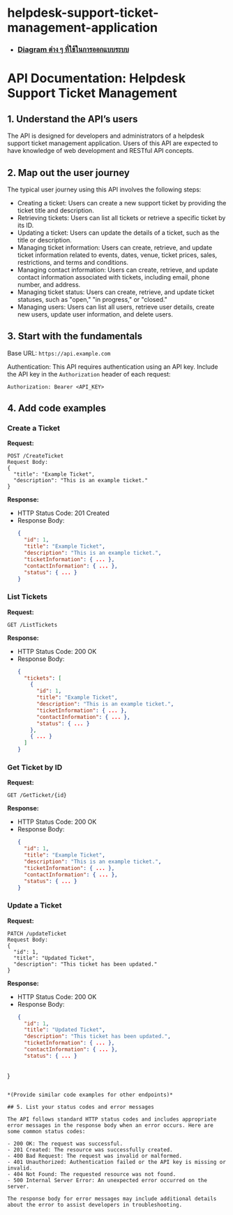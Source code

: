 # helpdesk-support-ticket-management-application

- ### [Diagram ต่าง ๆ ที่ใช้ในการออกแบบระบบ](https://github.com/panupongKanin/helpdesk-support-ticket-management-application/tree/main/image/diagram)

# API Documentation: Helpdesk Support Ticket Management

## 1. Understand the API’s users

The API is designed for developers and administrators of a helpdesk support ticket management application. Users of this API are expected to have knowledge of web development and RESTful API concepts.

## 2. Map out the user journey

The typical user journey using this API involves the following steps:

- Creating a ticket: Users can create a new support ticket by providing the ticket title and description.
- Retrieving tickets: Users can list all tickets or retrieve a specific ticket by its ID.
- Updating a ticket: Users can update the details of a ticket, such as the title or description.
- Managing ticket information: Users can create, retrieve, and update ticket information related to events, dates, venue, ticket prices, sales, restrictions, and terms and conditions.
- Managing contact information: Users can create, retrieve, and update contact information associated with tickets, including email, phone number, and address.
- Managing ticket status: Users can create, retrieve, and update ticket statuses, such as "open," "in progress," or "closed."
- Managing users: Users can list all users, retrieve user details, create new users, update user information, and delete users.

## 3. Start with the fundamentals

Base URL: `https://api.example.com`

Authentication: This API requires authentication using an API key. Include the API key in the `Authorization` header of each request:

```
Authorization: Bearer <API_KEY>
```

## 4. Add code examples

### Create a Ticket

**Request:**

```
POST /CreateTicket
Request Body:
{
  "title": "Example Ticket",
  "description": "This is an example ticket."
}

```

**Response:**

- HTTP Status Code: 201 Created
- Response Body:
  ```json
  {
    "id": 1,
    "title": "Example Ticket",
    "description": "This is an example ticket.",
    "ticketInformation": { ... },
    "contactInformation": { ... },
    "status": { ... }
  }
  
  ```

### List Tickets

**Request:**

```
GET /ListTickets

```

**Response:**

- HTTP Status Code: 200 OK
- Response Body:
  ```json
  {
    "tickets": [
      {
        "id": 1,
        "title": "Example Ticket",
        "description": "This is an example ticket.",
        "ticketInformation": { ... },
        "contactInformation": { ... },
        "status": { ... }
      },
      { ... }
    ]
  }
  
  ```

### Get Ticket by ID

**Request:**

```
GET /GetTicket/{id}

```

**Response:**

- HTTP Status Code: 200 OK
- Response Body:
  ```json
  {
    "id": 1,
    "title": "Example Ticket",
    "description": "This is an example ticket.",
    "ticketInformation": { ... },
    "contactInformation": { ... },
    "status": { ... }
  }
  
  ```

### Update a Ticket

**Request:**

```
PATCH /updateTicket
Request Body:
{
  "id": 1,
  "title": "Updated Ticket",
  "description": "This ticket has been updated."
}

```

**Response:**

- HTTP Status Code: 200 OK
- Response Body:
  ```json
  {
    "id": 1,
    "title": "Updated Ticket",
    "description": "This ticket has been updated.",
    "ticketInformation": { ... },
    "contactInformation": { ... },
    "status": { ... }
 

 }
 
  ```

*(Provide similar code examples for other endpoints)*

## 5. List your status codes and error messages

The API follows standard HTTP status codes and includes appropriate error messages in the response body when an error occurs. Here are some common status codes:

- 200 OK: The request was successful.
- 201 Created: The resource was successfully created.
- 400 Bad Request: The request was invalid or malformed.
- 401 Unauthorized: Authentication failed or the API key is missing or invalid.
- 404 Not Found: The requested resource was not found.
- 500 Internal Server Error: An unexpected error occurred on the server.

The response body for error messages may include additional details about the error to assist developers in troubleshooting.


